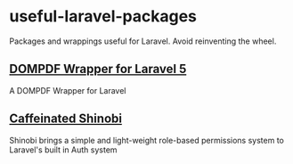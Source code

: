 # useful-laravel-packages
Packages and wrappings useful for Laravel. Avoid reinventing the wheel.

## [DOMPDF Wrapper for Laravel 5](https://github.com/barryvdh/laravel-dompdf)
A DOMPDF Wrapper for Laravel

## [Caffeinated Shinobi](https://github.com/caffeinated/shinobi)
Shinobi brings a simple and light-weight role-based permissions system to Laravel's built in Auth system
